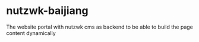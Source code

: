 # nutzwk-baijiang
The website portal with nutzwk cms as backend to be able to build the page content dynamically